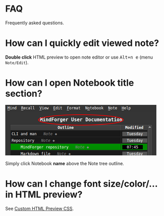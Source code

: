 # FAQ <!-- Metadata: type: Outline; tags: basics; created: 2018-04-28 05:30:16; reads: 39; read: 2018-07-10 08:44:57; revision: 39; modified: 2018-07-10 08:44:57; importance: 4/5; urgency: 3/5; -->
Frequently asked questions.
# How can I quickly edit viewed note? <!-- Metadata: type: Note; created: 2018-04-28 05:30:16; reads: 16; read: 2018-07-10 07:17:03; revision: 8; modified: 2018-07-10 07:17:03; -->
**Double click** HTML preview to open note editor or use <kbd>Alt+n e</kbd> (menu `Note/Edit`).
# How can I open Notebook title section? <!-- Metadata: type: Note; created: 2018-05-17 08:44:39; reads: 17; read: 2018-07-10 07:17:31; revision: 6; modified: 2018-07-10 07:17:31; -->
![Image](faq.title-section-edit.png)

Simply click Notebook **name** above the Note tree outline.
# How can I change font size/color/... in HTML preview? <!-- Metadata: type: Note; created: 2018-07-10 08:44:41; reads: 3; read: 2018-07-10 08:44:57; revision: 2; modified: 2018-07-10 08:44:57; -->
See [Custom HTML Preview CSS](user-documentation.md#custom-html-preview-css).
